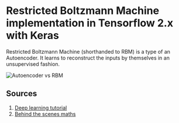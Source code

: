 # Restricted Boltzmann Machine implementation in Tensorflow 2.x with Keras

Restricted Boltzmann Machine (shorthanded to RBM) is a type of an Autoencoder. It learns to reconstruct the inputs by themselves in an unsupervised fashion.

![Autoencoder vs RBM](https://d1jnx9ba8s6j9r.cloudfront.net/blog/wp-content/uploads/2018/11/Picture1-4-528x264-528x264.png)

## Sources
1. [Deep learning tutorial](http://deeplearning.net/tutorial/rbm.html)
2. [Behind the scenes maths](http://www.cs.utoronto.ca/~hinton/absps/netflixICML.pdf)